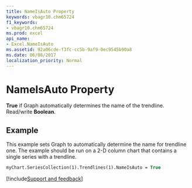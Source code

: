 ```yaml
---
title: NameIsAuto Property
keywords: vbagr10.chm65724
f1_keywords:
- vbagr10.chm65724
ms.prod: excel
api_name:
- Excel.NameIsAuto
ms.assetid: 92a06cde-f3fc-cc5b-9af9-0ec9545b90a8
ms.date: 06/08/2017
localization_priority: Normal
---
```



# NameIsAuto Property

 **True** if Graph automatically determines the name of the trendline. Read/write **Boolean**.


## Example

This example sets Graph to automatically determine the name for trendline one. The example should be run on a 2-D column chart that contains a single series with a trendline.


```vb
myChart.SeriesCollection(1).Trendlines(1).NameIsAuto = True
```

[!include[Support and feedback](~/includes/feedback-boilerplate.md)]